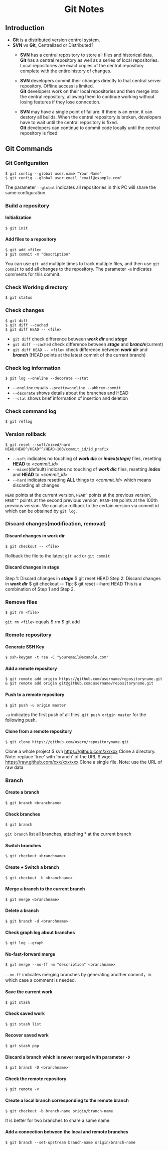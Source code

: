 # <p align = "center"> Git Notes </p>
## Introduction
- **Git** is a distributed version control system.
- **SVN** vs **Git**, Centralized or Distributed?  
  - **SVN** has a central repository to store all files and historical data.  
  **Git** has a central repository as well as a series of local repositories. Local repositories are exact copies of the central repository complete with the entire history of changes.

  - **SVN** developers commit their changes directly to that central server repository. Offline access is limited.  
  **Git** developers work on their local repositories and then merge into the central repository, allowing them to continue working without losing features if they lose conncetion.

  - **SVN** may have a single point of failure. If there is an error, it can destory all builds. When the central repository is broken, developers have to wait until the central repository is fixed.  
  **Git** developers can continue to commit code locally until the central repository is fixed.

## Git Commands
### Git Configuration
    $ git config --global user.name "Your Name"
    $ git config --global user.email "email@example.com"

The parameter `--global` indicates all repositories in this PC will share the same configuration.
### Build a repository
#### Initialization
    $ git init
#### Add files to a repository
    $ git add <file>
    $ git commit -m "description"
You can use `git add` multiple times to track multiple files, and then use `git commit` to add all changes to the repository. The parameter `-m` indicates comments for this commit.

### Check Working directory
    $ git status
### Check changes
    $ git diff
    $ git diff --cached
    $ git diff HEAD -- <file>
- `git diff` check difference between _**work dir**_ and _**stage**_
- `git diff --cached` check difference between _**stage**_ and _**branch**_(current)
- `git diff HEAD -- <file>` check difference between _**work dir**_ and _**branch**_ (HEAD points at the latest commit of the current branch)
### Check log information
    $ git log --oneline --decorate --stat
- `--oneline` equals `--pretty=oneline --abbrev-commit`
- `--decorate` shows details about the branches and HEAD
- `--stat` shows brief information of insertion and deletion
### Check command log
    $ git reflog
### Version rollback
    $ git reset --soft/mixed/hard HEAD/HEAD^/HEAD^^/HEAD~100/commit_id/id_prefix
- `--soft` indicates no touching of _**work dic**_ or _**index(stage)**_ files, resetting **HEAD** to _<commit_id>_
- `--mixed`(default) indicates no touching of _**work dic**_ files, resetting _**index**_ and **HEAD** to _<commit_id>_
- `--hard` indicates resetting **ALL** things to _<commit_id>_ which means discarding all changes

`HEAD` points at the current version, `HEAD^` points at the previous version, `HEAD^^` points at the second previous version, `HEAD~100` points at the 100th previous version. We can also rollback to the certain version via commit id which can be obtained by `git log`.

### Discard changes(modification, removal)
#### Discard changes in work dir
    $ git checkout -- <file>
Rollback the file to the latest `git add` or `git commit`

#### Discard changes in stage
Step 1: Discard changes in _**stage**_
    $ git reset HEAD <file>
Step 2: Discard changes in _**work dir**_
    $ git checkout -- <file>
Tip:
    $ git reset --hard HEAD <file>
This is a combination of Step 1 and Step 2.

### Remove files
    $ git rm <file>
`git rm <file>` equals
    $ rm <file>
    $ git add <file>
### Remote repository
#### Generate SSH Key
    $ ssh-keygen -t rsa -C "youremail@example.com"
#### Add a remote repository
    $ git remote add origin https://github.com/username/repositoryname.git
    & git remote add origin git@github.com:username/repositoryname.git
#### Push to a remote repository
    $ git push -u origin master
`-u` indicates the first push of all files. `git push origin master` for the following push.

#### Clone from a remote repository
    $ git clone https://github.com/usern/repositoryname.git
Clone a whole project
    $ svn https://github.com/xx/xxx
Clone a directory. Note: replace 'tree' with 'branch' of the URL
    $ wget https://raw.github.com/xxx/xxx/xxx
Clone a single file. Note: use the URL of raw data

### Branch
#### Create a branch
    $ git branch <branchname>
#### Check branches
    $ git branch
`git branch` list all branches, attaching * at the current branch

#### Switch branches
    $ git checkout <branchname>

#### Create + Switch a branch
    $ git checkout -b <branchname>

#### Merge a branch to the current branch
    $ git merge <branchname>

#### Delete a branch
    $ git branch -d <branchname>

#### Check graph log about branches
    $ git log --graph

#### No-fast-forward merge
    $ git merge --no-ff -m "description" <branchname>
`--no-ff` indicates merging branches by generating another commit，in which case a comment is needed.

#### Save the current work
    $ git stash
#### Check saved work
    $ git stash list
#### Recover saved work
    $ git stash pop
#### Discard a branch which is never merged with parameter `-D`
    $ git branch -D <branchname>

#### Check the remote repository
    $ git remote -v

#### Create a local branch corresponding to the remote branch
    $ git checkout -b branch-name origin/branch-name
It is better for two branches to share a same name.

#### Add a connection between the local and remote branches
    $ git branch --set-upstream branch-name origin/branch-name
